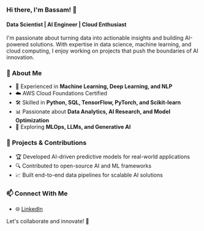 ### Hi there, I'm Bassam! 👋

#### Data Scientist | AI Engineer | Cloud Enthusiast

I'm passionate about turning data into actionable insights and building AI-powered solutions. With expertise in data science, machine learning, and cloud computing, I enjoy working on projects that push the boundaries of AI innovation.

### 🚀 About Me
- 🔬 Experienced in **Machine Learning, Deep Learning, and NLP**
- ☁️ AWS Cloud Foundations Certified
- 🛠 Skilled in **Python, SQL, TensorFlow, PyTorch, and Scikit-learn**
- 📊 Passionate about **Data Analytics, AI Research, and Model Optimization**
- 📡 Exploring **MLOps, LLMs, and Generative AI**

### 📌 Projects & Contributions
- 🏆 Developed AI-driven predictive models for real-world applications
- 🔍 Contributed to open-source AI and ML frameworks
- 📈 Built end-to-end data pipelines for scalable AI solutions

### 📫 Connect With Me
- 🌐 [LinkedIn]([https://www.linkedin.com/in/yourprofile](https://www.linkedin.com/in/123bassam-hassan-/))

Let's collaborate and innovate! 🚀
